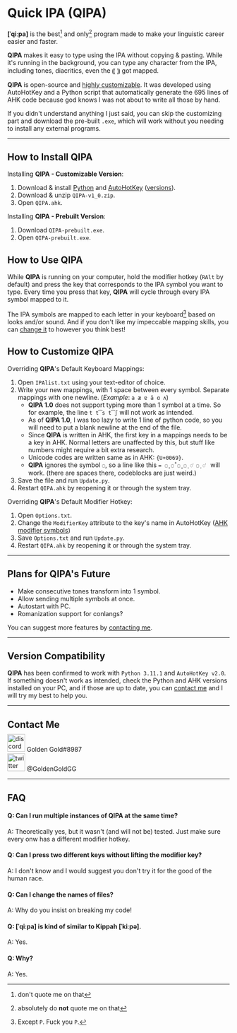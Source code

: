 # Quick IPA (**QIPA**)

**[ˈqiːpa]** is the best[^1] and only[^2] program made to make your linguistic career easier and faster.

**QIPA** makes it easy to type using the IPA without copying & pasting. While it's running in the background, you can type any character from the IPA, including tones, diacritics, even the ⸨ ⸩ got mapped.

**QIPA** is open-source and [highly customizable](##How-to-customize-QIPA). It was developed using AutoHotKey and a Python script that automatically generate the 695 lines of AHK code because god knows I was not about to write all those by hand.

If you didn't understand anything I just said, you can skip the customizing part and download the pre-built `.exe`, which will work without you needing to install any external programs.



------

## How to Install **QIPA**

Installing **QIPA - Customizable Version**:

1. Download & install [Python](https://www.python.org/) and [AutoHotKey](https://www.autohotkey.com/) ([versions](##Version-Compatibility)).
2. Download & unzip `QIPA-v1_0.zip`.
3. Open  `QIPA.ahk`.



Installing **QIPA - Prebuilt Version**:

1. Download `QIPA-prebuilt.exe`.
2. Open `QIPA-prebuilt.exe`.

## How to Use **QIPA**

While **QIPA** is running on your computer, hold the modifier hotkey (`RAlt` by default) and press the key that corresponds to the IPA symbol you want to type. Every time you press that key, **QIPA** will cycle through every IPA symbol mapped to it.

The IPA symbols are mapped to each letter in your keyboard[^3] based on looks and/or sound. And if you don't like my impeccable mapping skills, you can [change it](##How-to-customize-QIPA) to however you think best!

## How to Customize **QIPA**

Overriding **QIPA**'s Default Keyboard Mappings:

1. Open `IPAlist.txt` using your text-editor of choice.
2. Write your new mappings, with 1 space between every symbol. Separate mappings with one newline. (*Example*: `a æ ɐ ä ɑ ʌ`)
   - **QIPA 1.0** does not support typing more than 1 symbol at a time. So for example, the line `t t͡s t͡ʃ` will not work as intended. 
   - As of **QIPA 1.0**, I was too lazy to write 1 line of python code, so you will need to put a blank newline at the end of the file.
   - Since **QIPA** is written in AHK, the first key in a mappings needs to be a key in AHK. Normal letters are unaffected by this, but stuff like numbers might require a bit extra research.
   - Unicode codes are written same as in AHK: `{U+0069}`. 
   - **QIPA** ignores the symbol `◌`, so a line like this `= ◌̥ ◌̊ ◌̬ ◌̹ ◌͗ ◌̜ ◌͑ ` will work. (there are spaces there, codeblocks are just weird.)
3. Save the file and run `Update.py`.
4. Restart `QIPA.ahk` by reopening it or through the system tray.



Overriding **QIPA**'s Default Modifier Hotkey:

1. Open `Options.txt`.
2. Change the `ModifierKey` attribute to the key's name in AutoHotKey ([AHK modifier symbols](https://www.autohotkey.com/docs/v1/Hotkeys.htm#Symbols))
3. Save `Options.txt` and run `Update.py`.
4. Restart `QIPA.ahk` by reopening it or through the system tray.



------

## Plans for **QIPA**'s Future

- Make consecutive tones transform into 1 symbol.
- Allow sending multiple symbols at once. 
- Autostart with PC.
- Romanization support for conlangs?

You can suggest more features by [contacting me](##Contact-Me).



------

## Version Compatibility

**QIPA** has been confirmed to work with `Python 3.11.1` and `AutoHotKey v2.0`. If something doesn't work as intended, check the Python and AHK versions installed on your PC, and if those are up to date, you can [contact me](##Contact-Me) and I will try my best to help you.



------

## Contact Me

   <img src="https://assets-global.website-files.com/6257adef93867e50d84d30e2/636e0a6a49cf127bf92de1e2_icon_clyde_blurple_RGB.png" alt="discord logo" style="width:40px;margin-top:-8px"/> Golden Gold#8987

   <img src="https://www.freepnglogos.com/uploads/twitter-logo-png/twitter-logo-vector-png-clipart-1.png" alt="twitter logo" style="width:40px;margin-top:-13px"/> @GoldenGoldGG



------

## FAQ

#### Q: Can I run multiple instances of **QIPA** at the same time?

A: Theoretically yes, but it wasn't (and will not be) tested. Just make sure every onw has a different modifier hotkey.

#### Q: Can I press two different keys without lifting the modifier key?

A: I don't know and I would suggest you don't try it for the good of the human race.

#### Q: Can I change the names of files?

A: Why do you insist on breaking my code!

#### Q: [ˈqiːpa] is kind of similar to Kippah [ˈkiːpə].

A: Yes.

#### Q: Why?

A: Yes.


[^1]: don't quote me on that
[^2]: absolutely do **not** quote me on that
[^3]: Except `P`. Fuck you `P`.
